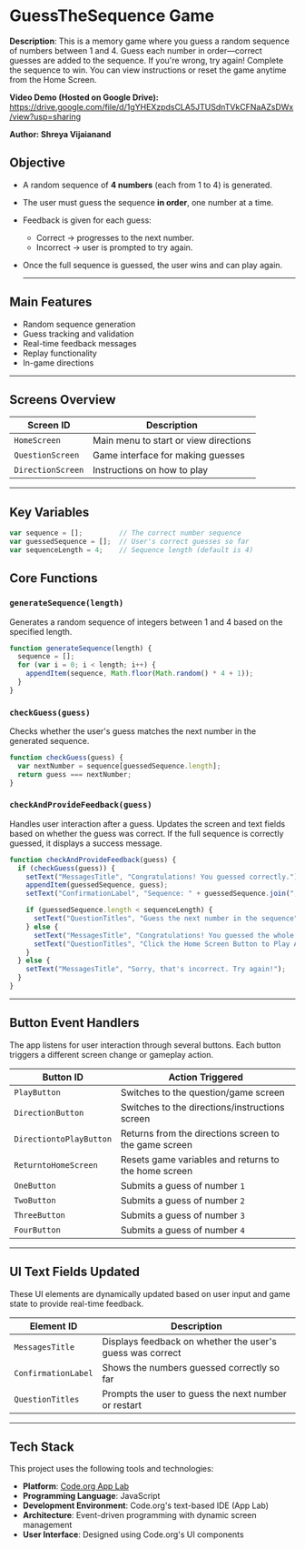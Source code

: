 # GuessTheSequence Game
**Description**: This is a memory game where you guess a random sequence of numbers between 1 and 4. Guess each number in order—correct guesses are added to the sequence. If you're wrong, try again! Complete the sequence to win. You can view instructions or reset the game anytime from the Home Screen.

**Video Demo (Hosted on Google Drive):** https://drive.google.com/file/d/1gYHEXzpdsCLA5JTUSdnTVkCFNaAZsDWx/view?usp=sharing

**Author: Shreya Vijaianand**

## Objective

- A random sequence of **4 numbers** (each from 1 to 4) is generated.
- The user must guess the sequence **in order**, one number at a time.
- Feedback is given for each guess:
  - Correct → progresses to the next number.
  - Incorrect → user is prompted to try again.
- Once the full sequence is guessed, the user wins and can play again.

  ---

## Main Features

- Random sequence generation
- Guess tracking and validation
- Real-time feedback messages
- Replay functionality
- In-game directions

---

## Screens Overview

| Screen ID         | Description                         |
|------------------|-------------------------------------|
| `HomeScreen`      | Main menu to start or view directions |
| `QuestionScreen`  | Game interface for making guesses    |
| `DirectionScreen` | Instructions on how to play          |

---

## Key Variables

```js
var sequence = [];         // The correct number sequence
var guessedSequence = [];  // User's correct guesses so far
var sequenceLength = 4;    // Sequence length (default is 4)
```

## Core Functions

### `generateSequence(length)`
Generates a random sequence of integers between 1 and 4 based on the specified length.

```javascript
function generateSequence(length) {
  sequence = [];
  for (var i = 0; i < length; i++) {
    appendItem(sequence, Math.floor(Math.random() * 4 + 1));
  }
}
```

### `checkGuess(guess)`
Checks whether the user's guess matches the next number in the generated sequence.

```javascript
function checkGuess(guess) {
  var nextNumber = sequence[guessedSequence.length];
  return guess === nextNumber;
}
```

### `checkAndProvideFeedback(guess)`
Handles user interaction after a guess. Updates the screen and text fields based on whether the guess was correct. If the full sequence is correctly guessed, it displays a success message.

```javascript
function checkAndProvideFeedback(guess) {
  if (checkGuess(guess)) {
    setText("MessagesTitle", "Congratulations! You guessed correctly.");
    appendItem(guessedSequence, guess);
    setText("ConfirmationLabel", "Sequence: " + guessedSequence.join(", "));

    if (guessedSequence.length < sequenceLength) {
      setText("QuestionTitles", "Guess the next number in the sequence");
    } else {
      setText("MessagesTitle", "Congratulations! You guessed the whole sequence.");
      setText("QuestionTitles", "Click the Home Screen Button to Play Again!");
    }
  } else {
    setText("MessagesTitle", "Sorry, that's incorrect. Try again!");
  }
}
```

---

## Button Event Handlers

The app listens for user interaction through several buttons. Each button triggers a different screen change or gameplay action.

| Button ID               | Action Triggered                                      |
|-------------------------|--------------------------------------------------------|
| `PlayButton`            | Switches to the question/game screen                   |
| `DirectionButton`       | Switches to the directions/instructions screen         |
| `DirectiontoPlayButton` | Returns from the directions screen to the game screen  |
| `ReturntoHomeScreen`    | Resets game variables and returns to the home screen   |
| `OneButton`             | Submits a guess of number `1`                          |
| `TwoButton`             | Submits a guess of number `2`                          |
| `ThreeButton`           | Submits a guess of number `3`                          |
| `FourButton`            | Submits a guess of number `4`                          |

---

## UI Text Fields Updated

These UI elements are dynamically updated based on user input and game state to provide real-time feedback.

| Element ID         | Description                                                |
|--------------------|------------------------------------------------------------|
| `MessagesTitle`    | Displays feedback on whether the user's guess was correct  |
| `ConfirmationLabel`| Shows the numbers guessed correctly so far                 |
| `QuestionTitles`   | Prompts the user to guess the next number or restart       |

---

## Tech Stack

This project uses the following tools and technologies:

- **Platform**: [Code.org App Lab](https://code.org/educate/applab)
- **Programming Language**: JavaScript
- **Development Environment**: Code.org's text-based IDE (App Lab)
- **Architecture**: Event-driven programming with dynamic screen management
- **User Interface**: Designed using Code.org's UI components

